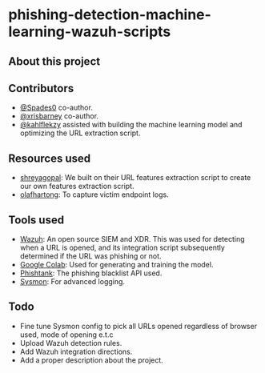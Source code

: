 # phishing-detection-machine-learning-wazuh-scripts

## About this project

## Contributors
- [@Spades0](https://github.com/Spades0) co-author.
- [@xrisbarney](https://github.com/xrisbarney) co-author.
- [@kahlflekzy](https://github.com/kahlflekzy) assisted with building the machine learning model and optimizing the URL extraction script.

## Resources used
- [shreyagopal](https://github.com/shreyagopal/Phishing-Website-Detection-by-Machine-Learning-Techniques/blob/master/URL%20Feature%20Extraction.ipynb): We built on their URL features extraction script to create our own features extraction script.
- [olafhartong](https://github.com/olafhartong/sysmon-modular/blob/master/sysmonconfig.xml): To capture victim endpoint logs.

## Tools used
- [Wazuh](https://github.com/wazuh/wazuh): An open source SIEM and XDR. This was used for detecting when a URL is opened, and its integration script subsequently determined if the URL was phishing or not.
- [Google Colab](https://colab.research.google.com/): Used for generating and training the model.
- [Phishtank](https://phishtank.org/): The phishing blacklist API used.
- [Sysmon](https://docs.microsoft.com/en-us/sysinternals/downloads/sysmon): For advanced logging.

## Todo
- Fine tune Sysmon config to pick all URLs opened regardless of browser used, mode of opening e.t.c
- Upload Wazuh detection rules.
- Add Wazuh integration directions.
- Add a proper description about the project.

